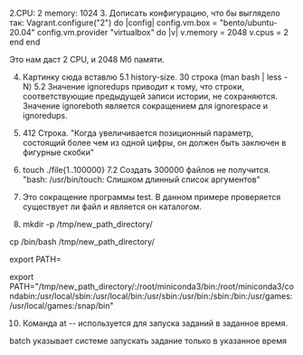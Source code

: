 2.CPU: 2
memory: 1024
3. Дописать конфигурацию, что бы выглядело так:
Vagrant.configure("2") do |config|
        config.vm.box = "bento/ubuntu-20.04"
        config.vm.provider "virtualbox"  do |v|
                v.memory = 2048
                v.cpus = 2
end
end

Это нам даст 2 CPU, и 2048 Мб памяти.

4. Картинку сюда вставлю
5.1 history-size. 30 строка (man bash | less -N)
5.2 Значение ignoredups приводит к тому, что строки, соответствующие предыдущей записи истории, не сохраняются.
Значение ignoreboth является сокращением для ignorespace и ignoredups.
6. 412 Строка. "Когда увеличивается позиционный параметр, состоящий более чем из одной цифры, он должен быть заключен в фигурные скобки"
7. touch ./file{1..100000}
7.2 Создать 300000 файлов не получится. "bash: /usr/bin/touch: Слишком длинный список аргументов"

8. Это сокращение программы test. В данном примере проверяется существует ли файл и является он каталогом.

9. mkdir -p /tmp/new_path_directory/

cp /bin/bash /tmp/new_path_directory/

export PATH=

export PATH="/tmp/new_path_directory/:/root/miniconda3/bin:/root/miniconda3/condabin:/usr/local/sbin:/usr/local/bin:/usr/sbin:/usr/bin:/sbin:/bin:/usr/games:/usr/local/games:/snap/bin"

10. Команда at -- используется для запуска заданий в заданное время.

batch	указывает системе запускать задание только в указанное время
